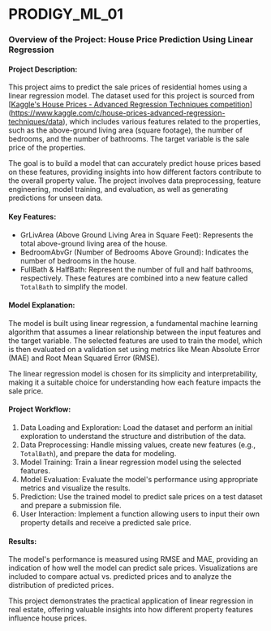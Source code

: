 # PRODIGY_ML_01


### **Overview of the Project: House Price Prediction Using Linear Regression**



#### Project Description:
This project aims to predict the sale prices of residential homes using a linear regression model. The dataset used for this project is sourced from [[Kaggle's House Prices - Advanced Regression Techniques competition]()](https://www.kaggle.com/c/house-prices-advanced-regression-techniques/data), which includes various features related to the properties, such as the above-ground living area (square footage), the number of bedrooms, and the number of bathrooms. The target variable is the sale price of the properties.

The goal is to build a model that can accurately predict house prices based on these features, providing insights into how different factors contribute to the overall property value. The project involves data preprocessing, feature engineering, model training, and evaluation, as well as generating predictions for unseen data.

#### Key Features:

- GrLivArea (Above Ground Living Area in Square Feet): Represents the total above-ground living area of the house.
- BedroomAbvGr (Number of Bedrooms Above Ground): Indicates the number of bedrooms in the house.
- FullBath & HalfBath: Represent the number of full and half bathrooms, respectively. These features are combined into a new feature called `TotalBath` to simplify the model.

#### Model Explanation:
The model is built using linear regression, a fundamental machine learning algorithm that assumes a linear relationship between the input features and the target variable. The selected features are used to train the model, which is then evaluated on a validation set using metrics like Mean Absolute Error (MAE) and Root Mean Squared Error (RMSE).

The linear regression model is chosen for its simplicity and interpretability, making it a suitable choice for understanding how each feature impacts the sale price.

#### Project Workflow:

1. Data Loading and Exploration: Load the dataset and perform an initial exploration to understand the structure and distribution of the data.
2. Data Preprocessing: Handle missing values, create new features (e.g., `TotalBath`), and prepare the data for modeling.
3. Model Training: Train a linear regression model using the selected features.
4. Model Evaluation: Evaluate the model's performance using appropriate metrics and visualize the results.
5. Prediction: Use the trained model to predict sale prices on a test dataset and prepare a submission file.
6. User Interaction: Implement a function allowing users to input their own property details and receive a predicted sale price.

#### Results:
The model's performance is measured using RMSE and MAE, providing an indication of how well the model can predict sale prices. Visualizations are included to compare actual vs. predicted prices and to analyze the distribution of predicted prices.

This project demonstrates the practical application of linear regression in real estate, offering valuable insights into how different property features influence house prices.



